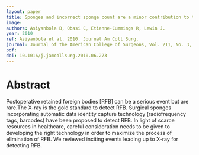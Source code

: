 ```yaml
---
layout: paper
title: Sponges and incorrect sponge count are a minor contribution to the problem of retained foreign bodies
image:
authors: Asiyanbola B, Obasi C, Etienne-Cummings R, Lewin J.
year: 2010
ref: Asiyanbola et al. 2010. Journal Am Coll Surg.
journal: Journal of the American College of Surgeons, Vol. 211, No. 3, Supplement.
pdf:
doi: 10.1016/j.jamcollsurg.2010.06.273
---
```


# Abstract
Postoperative retained foreign bodies \[RFB\] can be a serious event but are rare.The X-ray is the gold standard to detect RFB. Surgical sponges incorporating automatic data identity capture technology (radiofrequency tags, barcodes) have been proposed to detect RFB. In light of scarce resources in healthcare, careful consideration needs to be given to developing the right technology in order to maximize the process of elimination of RFB. We reviewed inciting events leading up to X-ray for detecting RFB.
